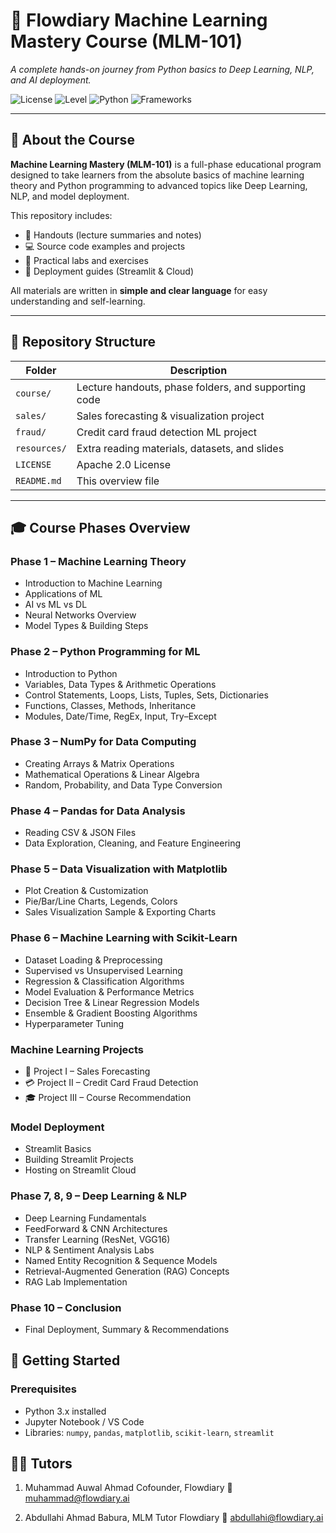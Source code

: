 # 🤖 Flowdiary Machine Learning Mastery Course (MLM-101)

*A complete hands-on journey from Python basics to Deep Learning, NLP, and AI deployment.*

![License](https://img.shields.io/badge/License-Apache_2.0-blue.svg)
![Level](https://img.shields.io/badge/Level-Beginner%20to%20Advanced-brightgreen)
![Python](https://img.shields.io/badge/Python-3.x-blue)
![Frameworks](https://img.shields.io/badge/Libraries-NumPy%2C%20Pandas%2C%20Matplotlib%2C%20Scikit--learn%2C%20Streamlit-orange)

---

## 🧠 About the Course

**Machine Learning Mastery (MLM-101)** is a full-phase educational program designed to take learners from the absolute basics of machine learning theory and Python programming to advanced topics like Deep Learning, NLP, and model deployment.

This repository includes:
- 📘 Handouts (lecture summaries and notes)
- 💻 Source code examples and projects
- 🧩 Practical labs and exercises
- 🚀 Deployment guides (Streamlit & Cloud)

All materials are written in **simple and clear language** for easy understanding and self-learning.

---

## 📂 Repository Structure

| Folder | Description |
|--------|--------------|
| `course/` | Lecture handouts, phase folders, and supporting code |
| `sales/` | Sales forecasting & visualization project |
| `fraud/` | Credit card fraud detection ML project |
| `resources/` | Extra reading materials, datasets, and slides |
| `LICENSE` | Apache 2.0 License |
| `README.md` | This overview file |

---

## 🎓 Course Phases Overview

### **Phase 1 – Machine Learning Theory**
- Introduction to Machine Learning  
- Applications of ML  
- AI vs ML vs DL  
- Neural Networks Overview  
- Model Types & Building Steps  

### **Phase 2 – Python Programming for ML**
- Introduction to Python  
- Variables, Data Types & Arithmetic Operations  
- Control Statements, Loops, Lists, Tuples, Sets, Dictionaries  
- Functions, Classes, Methods, Inheritance  
- Modules, Date/Time, RegEx, Input, Try–Except  

### **Phase 3 – NumPy for Data Computing**
- Creating Arrays & Matrix Operations  
- Mathematical Operations & Linear Algebra  
- Random, Probability, and Data Type Conversion  

### **Phase 4 – Pandas for Data Analysis**
- Reading CSV & JSON Files  
- Data Exploration, Cleaning, and Feature Engineering  

### **Phase 5 – Data Visualization with Matplotlib**
- Plot Creation & Customization  
- Pie/Bar/Line Charts, Legends, Colors  
- Sales Visualization Sample & Exporting Charts  

### **Phase 6 – Machine Learning with Scikit-Learn**
- Dataset Loading & Preprocessing  
- Supervised vs Unsupervised Learning  
- Regression & Classification Algorithms  
- Model Evaluation & Performance Metrics  
- Decision Tree & Linear Regression Models  
- Ensemble & Gradient Boosting Algorithms  
- Hyperparameter Tuning
  
### **Machine Learning Projects**
- 🧾 Project I – Sales Forecasting  
- 💳 Project II – Credit Card Fraud Detection  
- 🎓 Project III – Course Recommendation  

### **Model Deployment**
- Streamlit Basics  
- Building Streamlit Projects  
- Hosting on Streamlit Cloud  

### **Phase 7, 8, 9 – Deep Learning & NLP**
- Deep Learning Fundamentals  
- FeedForward & CNN Architectures  
- Transfer Learning (ResNet, VGG16)  
- NLP & Sentiment Analysis Labs  
- Named Entity Recognition & Sequence Models  
- Retrieval-Augmented Generation (RAG) Concepts  
- RAG Lab Implementation  

### **Phase 10 – Conclusion**
- Final Deployment, Summary & Recommendations  

## 🚀 Getting Started

### Prerequisites
- Python 3.x installed  
- Jupyter Notebook / VS Code  
- Libraries: `numpy`, `pandas`, `matplotlib`, `scikit-learn`, `streamlit`

## 👨‍🏫 Tutors
1. Muhammad Auwal Ahmad
Cofounder, Flowdiary
📧 muhammad@flowdiary.ai

2. Abdullahi Ahmad Babura,
MLM Tutor Flowdiary
📧 abdullahi@flowdiary.ai

